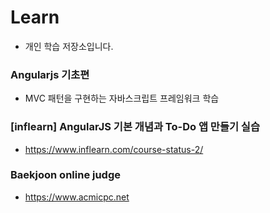 # Learn
* 개인 학습 저장소입니다.

### Angularjs 기초편
* MVC 패턴을 구현하는 자바스크립트 프레임워크 학습

### [inflearn] AngularJS 기본 개념과 To-Do 앱 만들기 실습
* https://www.inflearn.com/course-status-2/

### Baekjoon online judge
* https://www.acmicpc.net